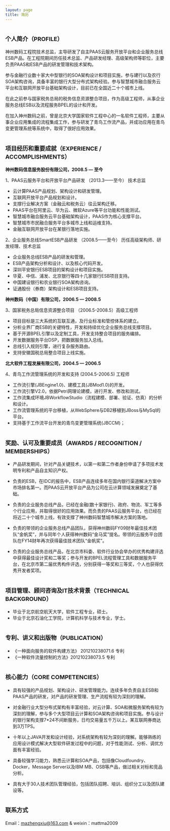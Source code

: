 ```yaml
---
layout: page
title: 简历
---
```


# <font size=4> 个人简介（PROFILE） </font>

神州数码工程院技术总监，主导研发了自主PAAS云服务开放平台和企业服务总线ESB产品。在工程院期间历任技术总监、产品研发经理、高级架构师等职位，主要负责PAAS和ESB产品的研发管理和技术架构。

参与金融行业数十家大中型银行的SOA架构设计和项目实施，参与建行以及农行SOA架构咨询，具备丰富的银行大型分布式架构经验。参与智慧城市融合服务云平台和互联网开放平台基础架构设计，目前已在全国近二十个城市上线。

在此之前参与国家税务总局的税务信息资源整合项目，作为高级工程师，从事企业服务总线ESB以及流程服务BPEL的设计和开发。

在加入神州数码之前，曾是北京大学国家软件工程中心的一名软件工程师，主要从事企业应用集成的流程集成工作，参与研发了青鸟工作流产品，并成功应用在青鸟变更管理系统等系统中，取得了很好应用效果。

# <font size=4>项目经历和重要成就（EXPERIENCE / ACCOMPLISHMENTS）</font> 

**神州数码信息服务股份有限公司，2008.5 — 至今**

1、PAAS云服务平台和开放平台产品研发 （2013.3——至今） 技术总监

- 云计算PAAS产品规划、架构设计和研发管理。
- 互联网开放平台产品规划和设计。
- 支撑行业解决方案（金融云和税务云）往云架构迁移。
- PAAS平台在阿里云、华为云、微软Azure等平台功能和性能测试。
- 智慧城市融合服务云平台基础架构设计，PAAS作为核心支撑平台。
- 智慧城市市民融合服务平台多城市上线和运维支持。
- 金融互联网开放平台在某银行落地实施。


2、企业服务总线SmartESB产品研发 （2008.5——至今） 历任高级架构师、研发经理、技术总监

- 企业服务总线ESB产品的研发和管理。
- ESB产品架构分析和设计、以及核心代码开发。
- 深圳平安银行ESB项目的架构设计和项目实施。
- 华夏、中信、浦发、北京银行等四十几家银行ESB项目支持。
- 中国建设银行和农业银行SOA架构咨询。
- 证通股份（券商）架构设计和ESB项目支持。

**神州数码（中国）有限公司，2006.5 — 2008.5**

3、国家税务总局信息资源整合项目 （2006.5-2008.5）高级工程师

- 项目目标是三大系统的互联互通，及行业标准和管控体系的建立。
- 分析业界厂商ESB的关键特性，开发和持续优化企业服务总线支撑项目。
- 基于开源BPEL引擎以及定制工具，开发支持整合项目的服务编排。
- 开发数据服务平台DSP，把数据服务加入总线。
- 总线引入规则引擎，进行复杂服务路由。
- 支持安徽国税总局整合项目上线实施。


**北大软件工程发展有限公司，2004.5 — 2006.5**

4、青鸟工作流管理系统的开发和支持  (2004.5-2006.5)  工程师

- 工作流引擎(JBEngine1.0)、建模工具(JBMod1.0)的开发。
- 工作流引擎V2.0，依据Petri网理论建模，进行开发、修改和测试。
- 工作流集成环境JBWorkflowStudio（流程建模、部署、验证、仿真）的分析和设计。
- 工作流管理系统的平台移植，从WebSphere与DB2移植到JBoss与MySql的平台。
- 支持基于工作流平台开发的青鸟变更管理系统(JBCCM)； 


# <font size=4>奖励、认可及重要成员（AWARDS / RECOGNITION / MEMBERSHIPS） </font>


- 产品研发期间，针对产品关键技术，以第一和第二作者身份申请了多项技术发明专利和产品自主知识产权。

- 负责的ESB，在IDC的报告中，ESB产品连续多年在国内银行渠道解决方案中市场排名第一。而PAAS云开放平台产品为公司在云计算领域发展奠定了基础。

- 负责的企业服务总线产品，已经在金融(数十家银行)、政府、物流、军工等多个行业应用，并取得很好的应用效果。而负责的PAAS云服务平台，也已经在将近二十个城市上线，有效支撑了神州数码智慧城市解决方案的落地。

- 负责的带领的企业服务总线产品团队，获得神州数码FY09财年最佳技术团队“金帆奖”，并与同年个人获得神州数码“金马奖”提名。带领的云服务平台团队在FY14财年再次获得最佳技术团队“金帆奖”。

- 负责的企业服务总线产品，在北京市科委、软件行业协会举办的优秀构建评选中获得最佳设计奖和二等奖；参与开发的BPEL流程管理工具和数据服务平台，在北京市第二届优秀构件评选，分别获得一等奖和三等奖，个人也获得优秀开发者奖项。



# <font size=4>项目管理、顾问咨询及IT技术背景（TECHNICAL BACKGROUND） </font>

- 毕业于北京航空航天大学，软件工程专业，硕士。
- 毕业于北京石油化工学院，计算机科学与技术专业，学士。

# <font size=4>专利、讲义和出版物（PUBLICATION） </font>

- 《一种面向服务的软件构建方法》 201210238071.6 专利
- 《一种软件流量控制的方法》201210238073.5 专利

# <font size=4> 核心能力（CORE COMPETENCIES） </font>

- 具有较强的产品规划、架构设计、研发管理能力。连续多年负责自主ESB和PAAS产品的研发，对产品的研发管理、生产流程有较为深刻的理解。

- 对金融行业大型分布式架构有丰富经验，对云计算、SOA和微服务架构有较为深刻的理解，参与多个大型项目云计算和SOA架构咨询和项目实施。参与设计的银行架构支撑7*24不间断服务，日均交易量五千万以上。某互联网券商达到3万TPS。

- 十年以上JAVA开发和设计经验，对系统架构有较为深刻的理解。能够熟练的应用设计模式解决大型软件研发过程中的问题，对于性能测试、分析、调优方面有丰富经验。

- 具备较强学习能力，熟悉云计算和SOA产品，包括像Cloudfoundry、Docker，Message Server以及IBM MB、OSB等产品，做过相关对标和竞品分析。

- 具有大于30人技术团队管理经验，包括团队招聘、培训、组织分工以及团队建设等。

# <font size=4>联系方式 </font>

Email：mazhengxiu@163.com  &  weixin：mattma2009


